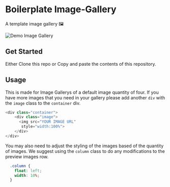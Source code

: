 # Boilerplate Image-Gallery 

A template image gallery 🖼

![Demo Image Gallery](imgur.com/a/qRhR9TPv)

## Get Started

Either Clone this repo or Copy and paste the contents of this repository.

## Usage

This is made for Image Gallerys of a default image quantity of four. If you have more images that you need in your gallery please add another `div` with the `image` class to the `container` div.
```javascript
<div class="container">
    <div class="image">
      <img src="YOUR IMAGE URL"
       style="width:100%">
    </div>
</div>
```
You may also need to adjust the styling of the images based of the quantity of images. We
suggest using the `column` class to do any modifications to the preview images row.
```CSS
  .column {
    float: left;
    width: 10%;
  }
```
